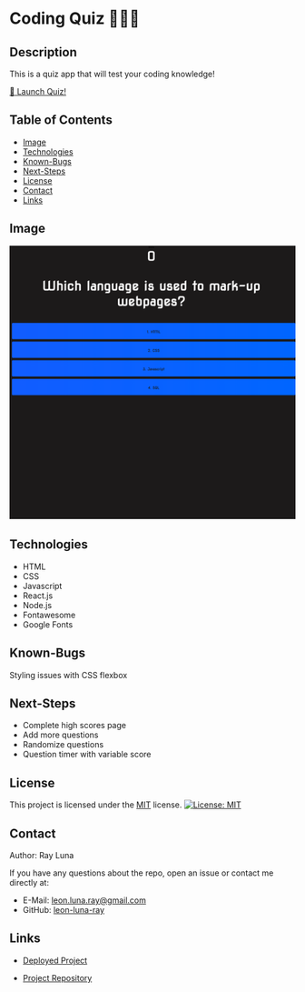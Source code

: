 # Coding Quiz 👨🏻‍💻

## Description

This is a quiz app that will test your coding knowledge!

[🚀 Launch Quiz!](https://leon-luna-ray.github.io/coding-quiz/)

## Table of Contents

- [Image](#image)
- [Technologies](#technologies)
- [Known-Bugs](#known-bugs)
- [Next-Steps](#next-steps)
- [License](#license)
- [Contact](#contact)
- [Links](#links)

## Image

![Screenshot](./assets/coding-quiz.png)

## Technologies

- HTML
- CSS
- Javascript
- React.js
- Node.js
- Fontawesome
- Google Fonts

## Known-Bugs

Styling issues with CSS flexbox

## Next-Steps

- Complete high scores page
- Add more questions
- Randomize questions
- Question timer with variable score

## License

This project is licensed under the [MIT](https://opensource.org/licenses/MIT) license.
[![License: MIT](https://img.shields.io/badge/License-MIT-yellow.svg)](https://opensource.org/licenses/MIT)

## Contact

Author: Ray Luna

If you have any questions about the repo, open an issue or contact me directly at:

- E-Mail: leon.luna.ray@gmail.com
- GitHub: [leon-luna-ray](https://github.com/leon-luna-ray)

## Links

- [Deployed Project](https://leon-luna-ray.github.io/coding-quiz/)

- [Project Repository](https://github.com/leon-luna-ray/coding-quiz)
